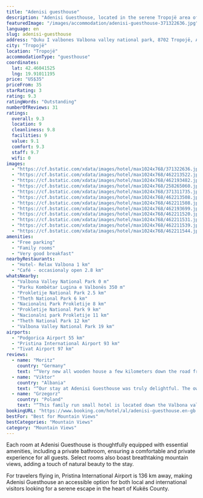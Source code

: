 ```yaml
---
title: "Adenisi guesthouse"
description: "Adenisi Guesthouse, located in the serene Tropojë area of Kukës County, stands out for its comfortable accommodations complemented by complimentary private parking."
featuredImage: "/images/accommodation/adenisi-guesthouse-371322636.jpg"
language: en
slug: adenisi-guesthouse
address: "Quku I valbones Valbona valley national park, 8702 Tropojë, Albania"
city: "Tropojë"
location: "Tropojë"
accommodationType: "guesthouse"
coordinates:
  lat: 42.46041525
  lng: 19.91011195
price: "US$35"
priceFrom: 35
starRating: 3
rating: 9.3
ratingWords: "Outstanding"
numberOfReviews: 31
ratings:
  overall: 9.3
  location: 9
  cleanliness: 9.8
  facilities: 9
  value: 9.1
  comfort: 9.3
  staff: 9.7
  wifi: 0
images:
  - "https://cf.bstatic.com/xdata/images/hotel/max1024x768/371322636.jpg?k=1f7e3d60cf918011a981b65120a68483dd2562b3786de59294e52b64aab5847a&o=&hp=1"
  - "https://cf.bstatic.com/xdata/images/hotel/max1024x768/462213522.jpg?k=773c923be744649906aa76208a7e38655c4456f267d034d2af85b483feaf9976&o=&hp=1"
  - "https://cf.bstatic.com/xdata/images/hotel/max1024x768/462193482.jpg?k=854d2a17e119bf8467830b44b248ad329b1f1d4808418efa732a50b1af0cdcec&o=&hp=1"
  - "https://cf.bstatic.com/xdata/images/hotel/max1024x768/258265060.jpg?k=86e69f7f5a378bf96230759b4700a5bb2b46d475772aea7e7e084aa250f38f9d&o=&hp=1"
  - "https://cf.bstatic.com/xdata/images/hotel/max1024x768/371311735.jpg?k=a8817eed925e82cf33bd5e14dd65311abd80c2e8cab0c31b69d36a60b60b0586&o=&hp=1"
  - "https://cf.bstatic.com/xdata/images/hotel/max1024x768/462213508.jpg?k=beefa2ff83e27d38f1f20f03398f392abb0e7d2dd90586ba33e0e4f7e3e37e1f&o=&hp=1"
  - "https://cf.bstatic.com/xdata/images/hotel/max1024x768/462211508.jpg?k=9b9cd5d609db96a70928e0c178d197be1c89691f72af34738d7f14e6f0733a04&o=&hp=1"
  - "https://cf.bstatic.com/xdata/images/hotel/max1024x768/462193699.jpg?k=1f62e75e403b3d18244e441750256cd87bd62a78375166c96c9c1634683b261a&o=&hp=1"
  - "https://cf.bstatic.com/xdata/images/hotel/max1024x768/462211520.jpg?k=46dc430dc0e542e10385432a05f38215259674b52ef0529204a466d8870e0cd0&o=&hp=1"
  - "https://cf.bstatic.com/xdata/images/hotel/max1024x768/462211531.jpg?k=9ccd2f14cf8c2b1018c26a0281af6944651dc1937a1014be9bb4589ed68ede96&o=&hp=1"
  - "https://cf.bstatic.com/xdata/images/hotel/max1024x768/462211539.jpg?k=2eb7b5176c6e3d145021a66950397b69298900c5c8c26992802332283936c59b&o=&hp=1"
  - "https://cf.bstatic.com/xdata/images/hotel/max1024x768/462211544.jpg?k=3f37baff34e8f3d789dc0db0ff55750a63302a197813a06f2bfffaafa9a3d812&o=&hp=1"
amenities:
  - "Free parking"
  - "Family rooms"
  - "Very good breakfast"
nearbyRestaurants:
  - "Hotel- Relax Valbona 1 km"
  - "Café - occasionaly open 2.8 km"
whatsNearby:
  - "Valbona Valley National Park 0 m"
  - "Parku Kombëtar Lugina e Valbonës 350 m"
  - "Prokletije National Park 2.5 km"
  - "Theth National Park 6 km"
  - "Nacionalni Park Prokletije 8 km"
  - "Prokletije National Park 9 km"
  - "Nacionalni park Prokletije 11 km"
  - "Theth National Park 12 km"
  - "Valbona Valley National Park 19 km"
airports:
  - "Podgorica Airport 55 km"
  - "Pristina International Airport 93 km"
  - "Tivat Airport 97 km"
reviews:
  - name: "Moritz"
    country: "Germany"
    text: "“Very new all wooden house a few kilometers down the road from Valbona. The rooms are really nice in bright wood, with comfy beds and own little bathrooms. It was overall very quiet and we slept very well at night. Everything was super clean and...”"
  - name: "Viktor"
    country: "Albania"
    text: "“Our stay at Adenisi Guesthouse was truly delightful. The owner’s exceptional hospitality made us feel incredibly welcome throughout our entire visit. The dinner we enjoyed there was a homemade feast, with fresh soup, baked bread, and delicious...”"
  - name: "Grzegorz"
    country: "Poland"
    text: "“This family run small hotel is located down the Valbona valley, but the owner was so kind to pick us up by his car from the end of the trial (really apppreciate it after long trekking from Theth). We ordered dinner and breakfast - really big...”"
bookingURL: "https://www.booking.com/hotel/al/adenisi-guesthouse.en-gb.html?aid=8035640"
bestFor: "Best for Mountain Views"
bestCategories: "Mountain Views"
category: "Mountain Views"
---
```


Each room at Adenisi Guesthouse is thoughtfully equipped with essential amenities, including a private bathroom, ensuring a comfortable and private experience for all guests. Select rooms also boast breathtaking mountain views, adding a touch of natural beauty to the stay.

For travelers flying in, Pristina International Airport is 136 km away, making Adenisi Guesthouse an accessible option for both local and international visitors looking for a serene escape in the heart of Kukës County.